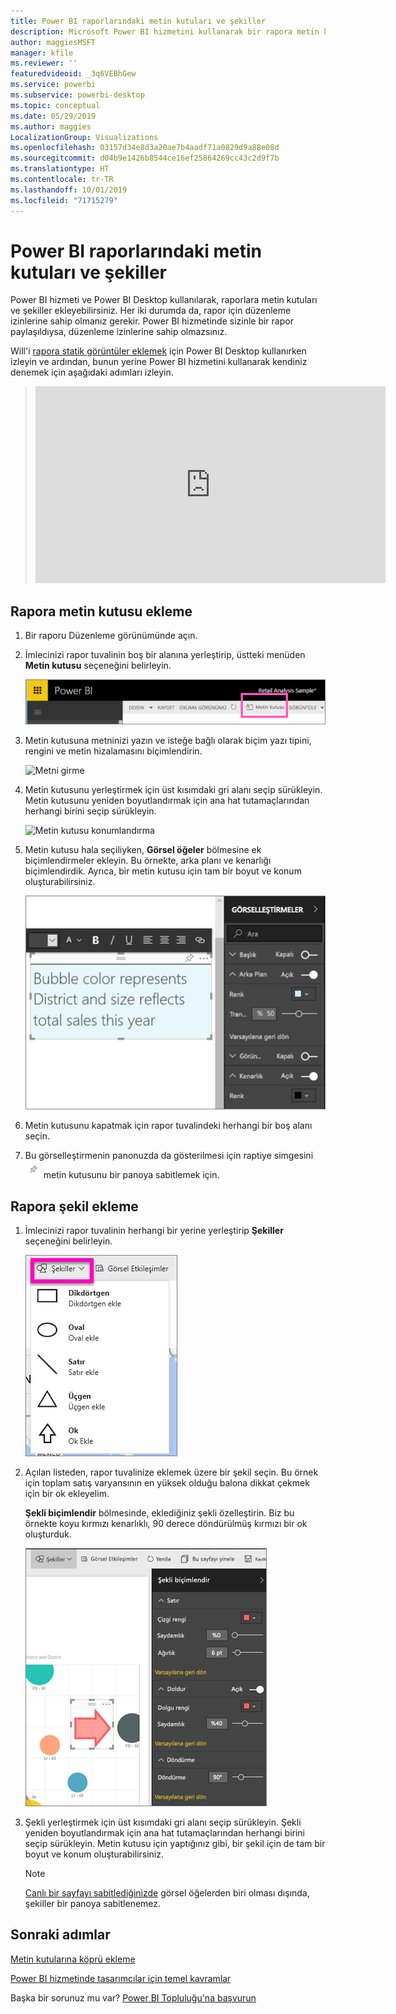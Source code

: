 ```yaml
---
title: Power BI raporlarındaki metin kutuları ve şekiller
description: Microsoft Power BI hizmetini kullanarak bir rapora metin kutuları ve şekiller ekleyin.
author: maggiesMSFT
manager: kfile
ms.reviewer: ''
featuredvideoid: _3q6VEBhGew
ms.service: powerbi
ms.subservice: powerbi-desktop
ms.topic: conceptual
ms.date: 05/29/2019
ms.author: maggies
LocalizationGroup: Visualizations
ms.openlocfilehash: 03157d34e8d3a20ae7b4aadf71a0829d9a88e08d
ms.sourcegitcommit: d04b9e1426b8544ce16ef25864269cc43c2d9f7b
ms.translationtype: HT
ms.contentlocale: tr-TR
ms.lasthandoff: 10/01/2019
ms.locfileid: "71715279"
---
```

# <a name="text-boxes-and-shapes-in-power-bi-reports"></a>Power BI raporlarındaki metin kutuları ve şekiller
Power BI hizmeti ve Power BI Desktop kullanılarak, raporlara metin kutuları ve şekiller ekleyebilirsiniz. Her iki durumda da, rapor için düzenleme izinlerine sahip olmanız gerekir. Power BI hizmetinde sizinle bir rapor paylaşıldıysa, düzenleme izinlerine sahip olmazsınız. 

Will'i [rapora statik görüntüler eklemek](/learn/modules/visuals-in-power-bi/12-formatting) için Power BI Desktop kullanırken izleyin ve ardından, bunun yerine Power BI hizmetini kullanarak kendiniz denemek için aşağıdaki adımları izleyin.
> 
> <iframe width="560" height="315" src="https://www.youtube.com/embed/_3q6VEBhGew" frameborder="0" allowfullscreen></iframe>
> 

## <a name="add-a-text-box-to-a-report"></a>Rapora metin kutusu ekleme
1. Bir raporu Düzenleme görünümünde açın.

2. İmlecinizi rapor tuvalinin boş bir alanına yerleştirip, üstteki menüden **Metin kutusu** seçeneğini belirleyin.
   
   ![Metin kutusu seçme](media/power-bi-reports-add-text-and-shapes/pbi_textbox.png)
3. Metin kutusuna metninizi yazın ve isteğe bağlı olarak biçim yazı tipini, rengini ve metin hizalamasını biçimlendirin. 
   
   ![Metni girme](media/power-bi-reports-add-text-and-shapes/pbi_textbox2new.png)
4. Metin kutusunu yerleştirmek için üst kısımdaki gri alanı seçip sürükleyin. Metin kutusunu yeniden boyutlandırmak için ana hat tutamaçlarından herhangi birini seçip sürükleyin. 
   
   ![Metin kutusu konumlandırma](media/power-bi-reports-add-text-and-shapes/textboxsmaller.gif)

5. Metin kutusu hala seçiliyken, **Görsel öğeler** bölmesine ek biçimlendirmeler ekleyin. Bu örnekte, arka planı ve kenarlığı biçimlendirdik. Ayrıca, bir metin kutusu için tam bir boyut ve konum oluşturabilirsiniz.  

   ![Metin kutusunu biçimlendirme](media/power-bi-reports-add-text-and-shapes/power-bi-borders.png)

6. Metin kutusunu kapatmak için rapor tuvalindeki herhangi bir boş alanı seçin. 

7. Bu görselleştirmenin panonuzda da gösterilmesi için raptiye simgesini  ![Raptiye simgesi](media/power-bi-reports-add-text-and-shapes/pbi_pintile.png) metin kutusunu bir panoya sabitlemek için. 

## <a name="add-a-shape-to-a-report"></a>Rapora şekil ekleme
1. İmlecinizi rapor tuvalinin herhangi bir yerine yerleştirip **Şekiller** seçeneğini belirleyin.
   
   ![Şekilleri seçme](media/power-bi-reports-add-text-and-shapes/power-bi-shapes.png)
2. Açılan listeden, rapor tuvalinize eklemek üzere bir şekil seçin. Bu örnek için toplam satış varyansının en yüksek olduğu balona dikkat çekmek için bir ok ekleyelim. 
   
   **Şekli biçimlendir** bölmesinde, eklediğiniz şekli özelleştirin. Biz bu örnekte koyu kırmızı kenarlıklı, 90 derece döndürülmüş kırmızı bir ok oluşturduk.
   
   ![Şekilleri özelleştirme](media/power-bi-reports-add-text-and-shapes/power-bi-arrrow.png)
3. Şekli yerleştirmek için üst kısımdaki gri alanı seçip sürükleyin. Şekli yeniden boyutlandırmak için ana hat tutamaçlarından herhangi birini seçip sürükleyin. Metin kutusu için yaptığınız gibi, bir şekil için de tam bir boyut ve konum oluşturabilirsiniz.

   > [!NOTE]
   > [Canlı bir sayfayı sabitlediğinizde](service-dashboard-pin-live-tile-from-report.md) görsel öğelerden biri olması dışında, şekiller bir panoya sabitlenemez. 
   > 
   > 

## <a name="next-steps"></a>Sonraki adımlar
[Metin kutularına köprü ekleme](service-add-hyperlink-to-text-box.md)

[Power BI hizmetinde tasarımcılar için temel kavramlar](service-basic-concepts.md)

Başka bir sorunuz mu var? [Power BI Topluluğu'na başvurun](http://community.powerbi.com/)
